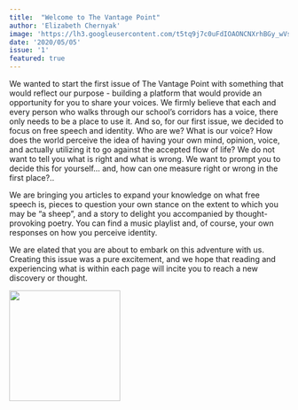 ```yaml
---
title:  "Welcome to The Vantage Point"
author: 'Elizabeth Chernyak'
image: 'https://lh3.googleusercontent.com/t5tq9j7c0uFdIOAONCNXrhBGy_wVsIvSn3Z_OQWkPtyws8dZq73IAaWs9w3Kb_I4eW6JCZ47Y3P8rS1bG4E7Vf9R_OXhr_8orjaBiscSUGSUO7q6OpZ8pzfsCI3wRPTtDWGNsjv5'
date: '2020/05/05'
issue: '1'
featured: true
---
```


We wanted to start the first issue of The Vantage Point with something that would reflect our purpose - building a platform that would provide an opportunity for you to share your voices. We firmly believe that each and every person who walks through our school’s corridors has a voice, there only needs to be a place to use it. And so, for our first issue, we decided to focus on free speech and identity. Who are we? What is our voice? How does the world perceive the idea of having your own mind, opinion, voice, and actually utilizing it to go against the accepted flow of life? We do not want to tell you what is right and what is wrong. We want to prompt you to decide this for yourself… and, how can one measure right or wrong in the first place?..

We are bringing you articles to expand your knowledge on what free speech is, pieces to question your own stance on the extent to which you may be “a sheep”, and a story to delight you accompanied by thought-provoking poetry. You can find a music playlist and, of course, your own responses on how you perceive identity.

We are elated that you are about to embark on this adventure with us. Creating this issue was a pure excitement, and we hope that reading and experiencing what is within each page will incite you to reach a new discovery or thought. 

<img src="https://lh3.googleusercontent.com/f4X6IzQyJL693AuizpwPXXfYq1BBIkP-I486dBRf-aj0oXaqH-7ju-dFBhnmoNs5yiQc14_nnWNzVk_Swq0sGU6drt4h_c7WMfqnkFD5-pJjMWRyaSkSUEbZtTLLlTQ_0Vo0zIH2" width="200px" />